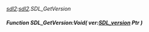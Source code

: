 _[sdl2](../../modules/sdl2/sdl2-module.md):[sdl2](../../modules/sdl2/sdl2-module.md).SDL\_GetVersion_
##### Function SDL\_GetVersion:Void( ver:[SDL_version](../../modules/sdl2/sdl2-sdl_version.md) Ptr )
